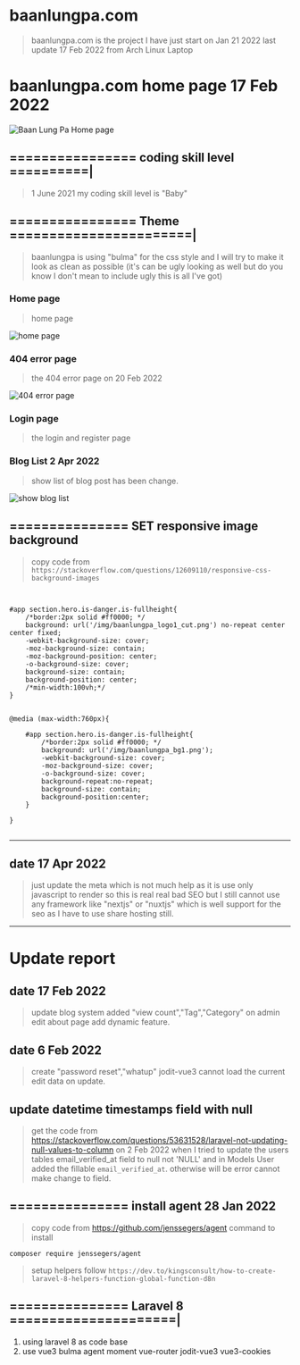 # baanlungpa.com



> baanlungpa.com is the  project I have just start  on Jan 21 2022 
> last update 17 Feb 2022 from Arch Linux Laptop 



[baanlungpa_homepage]:https://i.ibb.co/CBD2wgH/baanlungpa-17-feb-2022.png


# baanlungpa.com home page 17 Feb 2022

![Baan Lung Pa Home page][baanlungpa_homepage]




## ================ coding skill level ==========|

> 1 June 2021 my coding skill level is "Baby"


## ================ Theme =======================|
> baanlungpa is using "bulma" for the css style and I will try to make it look 
> as clean as possible (it's can be ugly looking as well but do you know 
> I don't mean to include ugly this is all I've got)


### Home page 

> home page 

![home page][baanlungpa_homepage]



### 404 error page

> the 404 error page on 20 Feb 2022

[404_error]:https://i.ibb.co/3B1Psk5/baanlungpa-404-error-20-feb-2022.png

![404 error page][404_error]


### Login page

> the login and register page 


### Blog List 2 Apr 2022
> show list of blog post has been change.

[blog_list]:https://i.ibb.co/wJGFNbd/blog-list-2-apr-2022.png

![show blog list][blog_list]




## =============== SET responsive image background 
> copy code from 
> `https://stackoverflow.com/questions/12609110/responsive-css-background-images`


```


#app section.hero.is-danger.is-fullheight{
    /*border:2px solid #ff0000; */
    background: url('/img/baanlungpa_logo1_cut.png') no-repeat center center fixed;
    -webkit-background-size: cover;
    -moz-background-size: contain;
    -moz-background-position: center;
    -o-background-size: cover;
    background-size: contain;
    background-position: center;
    /*min-width:100vh;*/
}


@media (max-width:760px){
    
    #app section.hero.is-danger.is-fullheight{
        /*border:2px solid #ff0000; */
        background: url('/img/baanlungpa_bg1.png');
        -webkit-background-size: cover;
        -moz-background-size: cover;
        -o-background-size: cover;
        background-repeat:no-repeat;
        background-size: contain;
        background-position:center;
    }
    
}


```




---

## date 17 Apr 2022 

> just update the meta which is not much help as it is use only javascript to 
> render so this is real real bad SEO but I still cannot use any framework 
> like "nextjs" or "nuxtjs" which is well support for the seo as I have to use 
> share hosting still.


---

# Update report 

## date 17 Feb 2022 
> update blog system added "view count","Tag","Category" on admin
> edit about page add dynamic feature.


## date 6 Feb 2022 

> create "password reset","whatup"
> jodit-vue3 cannot load the current edit data on update.




## update datetime timestamps field with null 

> get the code from https://stackoverflow.com/questions/53631528/laravel-not-updating-null-values-to-column
> on 2 Feb 2022 when I tried to update the users tables email_verified_at field
> to null not 'NULL' and in Models User added the fillable `email_verified_at`. 
> otherwise will be error cannot make change to field.


## =============== install agent 28 Jan 2022
> copy code from https://github.com/jenssegers/agent 
> command to install 

```
composer require jenssegers/agent

```

> setup helpers follow `https://dev.to/kingsconsult/how-to-create-laravel-8-helpers-function-global-function-d8n`



## =============== Laravel 8 =====================|

1. using laravel 8 as code base
2. use vue3 bulma agent moment vue-router jodit-vue3 vue3-cookies



